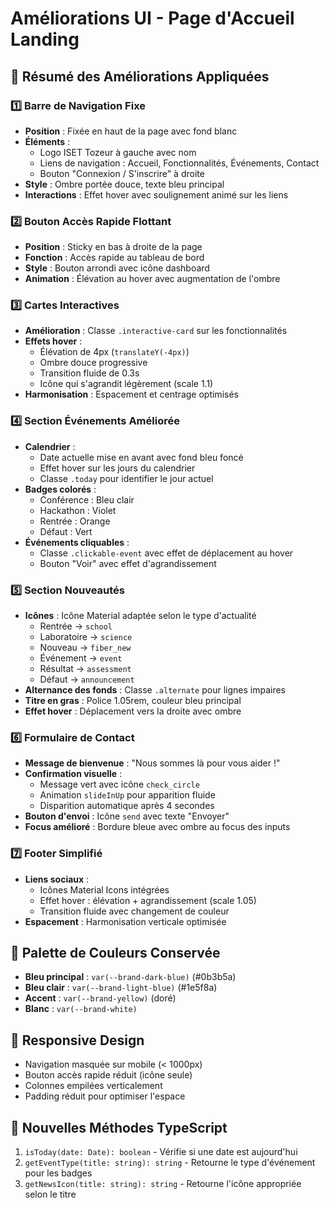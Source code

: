 # Améliorations UI - Page d'Accueil Landing

## 🎨 Résumé des Améliorations Appliquées

### 1️⃣ Barre de Navigation Fixe
- **Position** : Fixée en haut de la page avec fond blanc
- **Éléments** :
  - Logo ISET Tozeur à gauche avec nom
  - Liens de navigation : Accueil, Fonctionnalités, Événements, Contact
  - Bouton "Connexion / S'inscrire" à droite
- **Style** : Ombre portée douce, texte bleu principal
- **Interactions** : Effet hover avec soulignement animé sur les liens

### 2️⃣ Bouton Accès Rapide Flottant
- **Position** : Sticky en bas à droite de la page
- **Fonction** : Accès rapide au tableau de bord
- **Style** : Bouton arrondi avec icône dashboard
- **Animation** : Élévation au hover avec augmentation de l'ombre

### 3️⃣ Cartes Interactives
- **Amélioration** : Classe `.interactive-card` sur les fonctionnalités
- **Effets hover** :
  - Élévation de 4px (`translateY(-4px)`)
  - Ombre douce progressive
  - Transition fluide de 0.3s
  - Icône qui s'agrandit légèrement (scale 1.1)
- **Harmonisation** : Espacement et centrage optimisés

### 4️⃣ Section Événements Améliorée
- **Calendrier** :
  - Date actuelle mise en avant avec fond bleu foncé
  - Effet hover sur les jours du calendrier
  - Classe `.today` pour identifier le jour actuel
- **Badges colorés** :
  - Conférence : Bleu clair
  - Hackathon : Violet
  - Rentrée : Orange
  - Défaut : Vert
- **Événements cliquables** :
  - Classe `.clickable-event` avec effet de déplacement au hover
  - Bouton "Voir" avec effet d'agrandissement

### 5️⃣ Section Nouveautés
- **Icônes** : Icône Material adaptée selon le type d'actualité
  - Rentrée → `school`
  - Laboratoire → `science`
  - Nouveau → `fiber_new`
  - Événement → `event`
  - Résultat → `assessment`
  - Défaut → `announcement`
- **Alternance des fonds** : Classe `.alternate` pour lignes impaires
- **Titre en gras** : Police 1.05rem, couleur bleu principal
- **Effet hover** : Déplacement vers la droite avec ombre

### 6️⃣ Formulaire de Contact
- **Message de bienvenue** : "Nous sommes là pour vous aider !"
- **Confirmation visuelle** :
  - Message vert avec icône `check_circle`
  - Animation `slideInUp` pour apparition fluide
  - Disparition automatique après 4 secondes
- **Bouton d'envoi** : Icône `send` avec texte "Envoyer"
- **Focus amélioré** : Bordure bleue avec ombre au focus des inputs

### 7️⃣ Footer Simplifié
- **Liens sociaux** :
  - Icônes Material Icons intégrées
  - Effet hover : élévation + agrandissement (scale 1.05)
  - Transition fluide avec changement de couleur
- **Espacement** : Harmonisation verticale optimisée

## 🎨 Palette de Couleurs Conservée
- **Bleu principal** : `var(--brand-dark-blue)` (#0b3b5a)
- **Bleu clair** : `var(--brand-light-blue)` (#1e5f8a)
- **Accent** : `var(--brand-yellow)` (doré)
- **Blanc** : `var(--brand-white)`

## 📱 Responsive Design
- Navigation masquée sur mobile (< 1000px)
- Bouton accès rapide réduit (icône seule)
- Colonnes empilées verticalement
- Padding réduit pour optimiser l'espace

## 🔧 Nouvelles Méthodes TypeScript
1. `isToday(date: Date): boolean` - Vérifie si une date est aujourd'hui
2. `getEventType(title: string): string` - Retourne le type d'événement pour les badges
3. `getNewsIcon(title: string): string` - Retourne l'icône appropriée selon le titre
